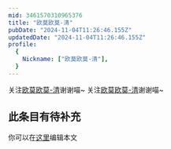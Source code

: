 ```yaml
---
mid: 3461570310965376
title: "欧莫欧莫-清"
pubDate: "2024-11-04T11:26:46.155Z"
updatedDate: "2024-11-04T11:26:46.155Z"
profile:
  {
    Nickname: ["欧莫欧莫-清"],
  }
---
```


关注[欧莫欧莫-清](https://space.bilibili.com/3461570310965376)谢谢喵~ 关注[欧莫欧莫-清](https://space.bilibili.com/3461570310965376)谢谢喵~

## 此条目有待补充
你可以在[这里](https://github.com/Yuhanawa/VTuber.ICU-Content/edit/master/v/欧莫欧莫-清/index.md)编辑本文
